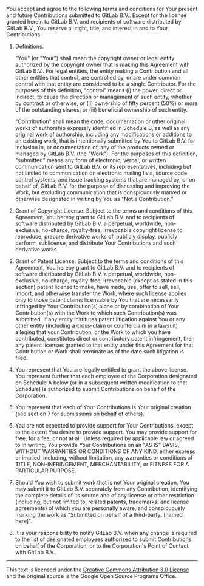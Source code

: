 You accept and agree to the following terms and conditions for Your present and future Contributions submitted to GitLab B.V.. Except for the license granted herein to GitLab B.V. and recipients of software distributed by GitLab B.V., You reserve all right, title, and interest in and to Your Contributions.

1. Definitions.

	"You" (or "Your") shall mean the copyright owner or legal entity authorized by the copyright owner that is making this Agreement with GitLab B.V.. For legal entities, the entity making a Contribution and all other entities that control, are controlled by, or are under common control with that entity are considered to be a single Contributor. For the purposes of this definition, "control" means (i) the power, direct or indirect, to cause the direction or management of such entity, whether by contract or otherwise, or (ii) ownership of fifty percent (50%) or more of the outstanding shares, or (iii) beneficial ownership of such entity.

	"Contribution" shall mean the code, documentation or other original works of authorship expressly identified in Schedule B, as well as any original work of authorship, including any modifications or additions to an existing work, that is intentionally submitted by You to GitLab B.V. for inclusion in, or documentation of, any of the products owned or managed by GitLab B.V. (the "Work"). For the purposes of this definition, "submitted" means any form of electronic, verbal, or written communication sent to GitLab B.V. or its representatives, including but not limited to communication on electronic mailing lists, source code control systems, and issue tracking systems that are managed by, or on behalf of, GitLab B.V. for the purpose of discussing and improving the Work, but excluding communication that is conspicuously marked or otherwise designated in writing by You as "Not a Contribution."

2. Grant of Copyright License. Subject to the terms and conditions of this Agreement, You hereby grant to GitLab B.V. and to recipients of software distributed by GitLab B.V. a perpetual, worldwide, non-exclusive, no-charge, royalty-free, irrevocable copyright license to reproduce, prepare derivative works of, publicly display, publicly perform, sublicense, and distribute Your Contributions and such derivative works.

3. Grant of Patent License. Subject to the terms and conditions of this Agreement, You hereby grant to GitLab B.V. and to recipients of software distributed by GitLab B.V. a perpetual, worldwide, non-exclusive, no-charge, royalty-free, irrevocable (except as stated in this section) patent license to make, have made, use, offer to sell, sell, import, and otherwise transfer the Work, where such license applies only to those patent claims licensable by You that are necessarily infringed by Your Contribution(s) alone or by combination of Your Contribution(s) with the Work to which such Contribution(s) was submitted. If any entity institutes patent litigation against You or any other entity (including a cross-claim or counterclaim in a lawsuit) alleging that your Contribution, or the Work to which you have contributed, constitutes direct or contributory patent infringement, then any patent licenses granted to that entity under this Agreement for that Contribution or Work shall terminate as of the date such litigation is filed.

4. You represent that You are legally entitled to grant the above license. You represent further that each employee of the Corporation designated on Schedule A below (or in a subsequent written modification to that Schedule) is authorized to submit Contributions on behalf of the Corporation.

5. You represent that each of Your Contributions is Your original creation (see section 7 for submissions on behalf of others).

6. You are not expected to provide support for Your Contributions, except to the extent You desire to provide support. You may provide support for free, for a fee, or not at all. Unless required by applicable law or agreed to in writing, You provide Your Contributions on an "AS IS" BASIS, WITHOUT WARRANTIES OR CONDITIONS OF ANY KIND, either express or implied, including, without limitation, any warranties or conditions of TITLE, NON-INFRINGEMENT, MERCHANTABILITY, or FITNESS FOR A PARTICULAR PURPOSE.

7. Should You wish to submit work that is not Your original creation, You may submit it to GitLab B.V. separately from any Contribution, identifying the complete details of its source and of any license or other restriction (including, but not limited to, related patents, trademarks, and license agreements) of which you are personally aware, and conspicuously marking the work as "Submitted on behalf of a third-party: [named here]".

8. It is your responsibility to notify GitLab B.V. when any change is required to the list of designated employees authorized to submit Contributions on behalf of the Corporation, or to the Corporation's Point of Contact with GitLab B.V..

---------------------------------------

This text is licensed under the [Creative Commons Attribution 3.0 License](http://creativecommons.org/licenses/by/3.0/) and the original source is the Google Open Source Programs Office.
